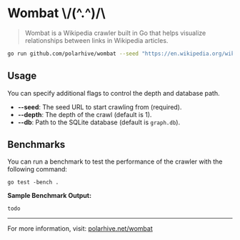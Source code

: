 # Wombat \\/(^.^)\/\

> Wombat is a Wikipedia crawler built in Go that helps visualize relationships between links in Wikipedia articles.

```sh
go run github.com/polarhive/wombat --seed "https://en.wikipedia.org/wiki/Wombat"
```

## Usage

You can specify additional flags to control the depth and database path.

- **--seed**: The seed URL to start crawling from (required).
- **--depth**: The depth of the crawl (default is 1).
- **--db**: Path to the SQLite database (default is `graph.db`).


## Benchmarks

You can run a benchmark to test the performance of the crawler with the following command:

```
go test -bench .
```

**Sample Benchmark Output:**
```text
todo
```


---

For more information, visit: [polarhive.net/wombat](https://github.com/polarhive/wombat)
